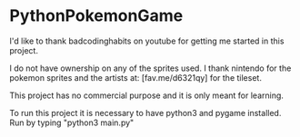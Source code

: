 # PythonPokemonGame

I'd like to thank badcodinghabits on youtube for getting me started in this project.

I do not have ownership on any of the sprites used.
I thank nintendo for the pokemon sprites and the artists at: [fav.me/d6321qy] for the tileset.

This project has no commercial purpose and it is only meant for learning.

To run this project it is necessary to have python3 and pygame installed.
Run by typing "python3 main.py"